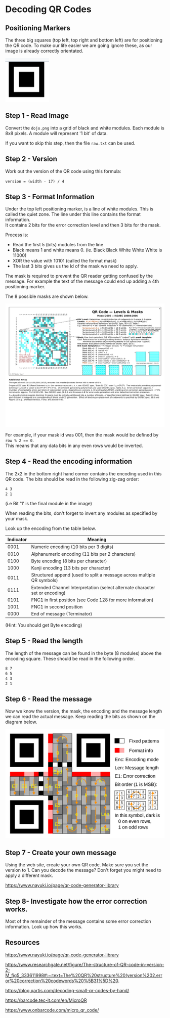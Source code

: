 # Decoding QR Codes

## Positioning Markers
The three big squares (top left,  top right and bottom left) are for positioning the QR code.
To make our life easier we are going ignore these,  as our image is already correctly orientated.

![position.png](position.png)

## Step 1 - Read Image
Convert the `dojo.png` into a grid of black and white modules.
Each module is 8x8 pixels.  A module will represent '1 bit' of data.

If you want to skip this step,  then the file `raw.txt` can be used.

## Step 2 - Version
Work out the version of the QR code using this formula:

`version = (width - 17) / 4`

## Step 3 - Format Information
Under the top left positioning marker, is a line of white modules.  This is called the quiet zone.
The line under this line contains the format information.  
It contains 2 bits for the error correction level and then 3 bits for the mask.

Process is:
* Read the first 5 (bits) modules from the line
* Black means 1 and white means 0.  (ie.  Black Black White White White is 11000)
* XOR the value with 10101 (called the format mask)
* The last 3 bits gives us the Id of the mask we need to apply.

The mask is required to prevent the QR reader getting confused by the message.  For example the text
of the message could end up adding a 4th positioning marker.

The 8 possible masks are shown below.

![masks.png](masks.png)


For example, if your mask id was 001, then the mask would be defined by `row % 2 == 0`.  
This means that any data bits in any even rows would be inverted.



## Step 4 - Read the encoding information
The 2x2 in the bottom right hand corner contains the encoding used in this QR code.
The bits should be read in the following zig-zag order:
```
4 3
2 1
```
(i.e  Bit '1' is the final module in the image)

When reading the bits,  don't forget to invert any modules as specified by your mask.

Look up the encoding from the table below.


| Indicator | Meaning                                                                       |
|-----------|-------------------------------------------------------------------------------|
| 0001      | 	Numeric encoding (10 bits per 3 digits)                                      | 
| 0010	     | Alphanumeric encoding (11 bits per 2 characters)                              | 
| 0100      | 	Byte encoding (8 bits per character)                                         | 
| 1000      | 	Kanji encoding (13 bits per character)                                       | 
| 0011      | 	Structured append (used to split a message across multiple QR symbols)       | 
| 0111      | 	Extended Channel Interpretation (select alternate character set or encoding) | 
| 0101      | 	FNC1 in first position (see Code 128 for more information)                   | 
| 1001      | 	FNC1 in second position                                                      | 
| 0000      | 	End of message (Terminator)                                                  | 

(Hint:  You should get Byte encoding)


## Step 5 - Read the length
The length of the message can be found in the byte (8 modules) above the encoding square.  These
should be read in the following order.
```
8 7
6 5
4 3
2 1
```

## Step 6 - Read the message
Now we know the version, the mask, the encoding and the message length we can read the actual message.
Keep reading the bits as shown on the diagram below.

![placements.png](placements.png)

## Step 7 - Create your own message
Using the web site,  create your own QR code.  Make sure you set the version to 1.  Can you decode the message?
Don't forget you might need to apply a different mask.

https://www.nayuki.io/page/qr-code-generator-library


## Step 8- Investigate how the error correction works.
Most of the remainder of the message contains some error correction information.  Look up how this works.






## Resources

https://www.nayuki.io/page/qr-code-generator-library

https://www.researchgate.net/figure/The-structure-of-QR-code-in-version-2-M_fig5_333611998#:~:text=The%20QR%20structure%20(version%202,error%20correction%20codewords%20%5B31%5D%20.

https://blog.qartis.com/decoding-small-qr-codes-by-hand/

https://barcode.tec-it.com/en/MicroQR

https://www.onbarcode.com/micro_qr_code/